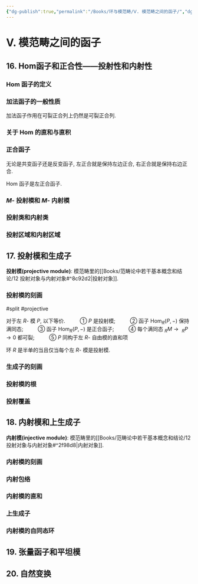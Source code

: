 ```yaml
---
{"dg-publish":true,"permalink":"/Books/环与模范畴/Ⅴ. 模范畴之间的函子/","dgPassFrontmatter":true,"created":"2024-07-05T15:52:07.666+08:00","updated":"2024-07-15T13:28:51.601+08:00"}
---
```


# Ⅴ. 模范畴之间的函子
## 16. Hom函子和正合性——投射性和内射性

### $\mathrm{Hom}$ 函子的定义

### 加法函子的一般性质

加法函子作用在可裂正合列上仍然是可裂正合列.

### 关于 $\mathrm{Hom}$ 的直和与直积

### 正合函子

无论是共变函子还是反变函子, 左正合就是保持左边正合, 右正合就是保持右边正合.

 $\mathrm{Hom}$ 函子是左正合函子.

### $M$- 投射模和 $M$- 内射模

### 投射类和内射类

### 投射区域和内射区域

## 17. 投射模和生成子

**投射模(projective module)**: 模范畴里的[[Books/范畴论中若干基本概念和结论/12 投射对象与内射对象#^8c92d2\|投射对象]].

### 投射模的刻画
#split #projective 

对于左 $R$- 模 $P$, 以下等价.
$\qquad$ ① $P$ 是投射模;
$\qquad$ ② 函子 $\mathrm{Hom}_{R}(P,-)$ 保持满同态;
$\qquad$ ③ 函子 $\mathrm{Hom}_{R}(P,-)$ 是正合函子;
$\qquad$ ④ 每个满同态 $_{R}M\rightarrow\ _{R}P\rightarrow 0$ 都可裂;
$\qquad$ ⑤ $P$ 同构于左 $R$- 自由模的直和项

环 $R$ 是半单的当且仅当每个左 $R$- 模是投射模.

### 生成子的刻画

### 投射模的根

### 投射覆盖

## 18. 内射模和上生成子

**内射模(injective module)**: 模范畴里的[[Books/范畴论中若干基本概念和结论/12 投射对象与内射对象#^2f98d8\|内射对象]].

### 内射模的刻画

### 内射包络

### 内射模的直和

### 上生成子

### 内射模的自同态环


## 19. 张量函子和平坦模
## 20. 自然变换
